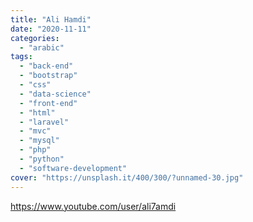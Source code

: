 ```yaml
---
title: "Ali Hamdi"
date: "2020-11-11"
categories:
  - "arabic"
tags:
  - "back-end"
  - "bootstrap"
  - "css"
  - "data-science"
  - "front-end"
  - "html"
  - "laravel"
  - "mvc"
  - "mysql"
  - "php"
  - "python"
  - "software-development"
cover: "https://unsplash.it/400/300/?unnamed-30.jpg"
---
```


https://www.youtube.com/user/ali7amdi
